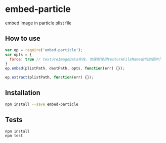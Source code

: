 # embed-particle
embed image in particle plist file

## How to use
```js
var ep = require('embed-particle');
var opts = {
  force: true // textureImageData存在，也强制使用textureFileName指向的图片[false]
}
ep.embed(plistPath, destPath, opts, function(err) {});

ep.extract(plistPath, function(err) {});
```

## Installation
```sh
npm install --save embed-particle
```

## Tests
```sh
npm install
npm test
```
